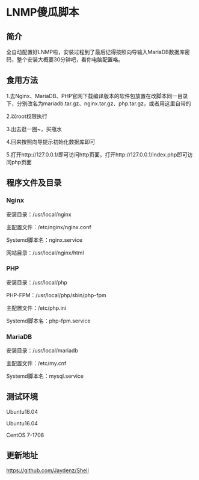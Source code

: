 # LNMP傻瓜脚本
## 简介
全自动配置好LNMP啦，安装过程到了最后记得按照向导输入MariaDB数据库密码，整个安装大概要30分钟吧，看你电脑配置咯。
## 食用方法
1.去Nginx、MariaDB、PHP官网下载编译版本的软件包放置在改脚本同一目录下，分别改名为mariadb.tar.gz、nginx.tar.gz、php.tar.gz，或者用这里自带的

2.以root权限执行

3.出去逛一圈~，买瓶水

4.回来按照向导提示初始化数据库即可

5.打开http://127.0.0.1/即可访问http页面，打开http://127.0.0.1/index.php即可访问php页面

## 程序文件及目录
### Nginx
安装目录：/usr/local/nginx

主配置文件：/etc/nginx/nginx.conf

Systemd脚本名：nginx.service

网站目录：/usr/local/nginx/html

### PHP
安装目录：/usr/local/php

PHP-FPM：/usr/local/php/sbin/php-fpm

主配置文件：/etc/php.ini

Systemd脚本名：php-fpm.service

### MariaDB
安装目录：/usr/local/mariadb

主配置文件：/etc/my.cnf

Systemd脚本名：mysql.service

## 测试环境
Ubuntu18.04

Ubuntu16.04

CentOS 7-1708

## 更新地址
https://github.com/Jaydenz/Shell

